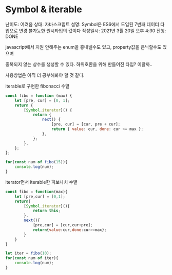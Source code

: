 # Symbol & iterable

난이도: 어려움
상태: 자바스크립트
설명: Symbol은 ES6에서 도입된 7번째 데이터 타입으로 변경 불가능한 원시타입의 값이다
작성일시: 2021년 3월 20일 오후 4:30
진행: DONE

javascript에서 지원 안해주는 enum을 흉내낼수도 있고, property값을 은닉할수도 있으며

중복되지 않는 상수를 생성할 수 있다. 하위호환을 위해 만들어진 타입? 이랄까..

사용방법은 아직 더 공부해봐야 할 것 같다.

iterable로 구현한 fibonacci 수열

```jsx
const fibo = function (max) {
    let [pre, cur] = [0, 1];
    return {
        [Symbol.iterator]() {
            return {
                next() {
                    [pre, cur] = [cur, pre + cur];
                    return { value: cur, done: cur >= max };
                },
            };
        },
    };
};

for(const num of fibo(15)){
    console.log(num);
}
```

iterator면서 iterable한 피보나치 수열

```jsx
const fibo = function(max){
    let [pre,cur] = [0,1];
    return{
        [Symbol.iterator](){
            return this;
        },
        next(){
            [pre,cur] = [cur,cur+pre];
            return{value:cur,done:cur>=max};
        }
    }
}

let iter = fibo(10);
for(const num of iter){
    console.log(num);
}
```